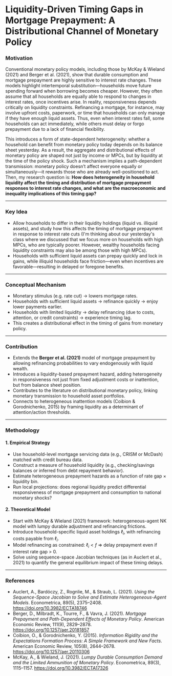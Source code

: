 
# Liquidity-Driven Timing Gaps in Mortgage Prepayment: A Distributional Channel of Monetary Policy

### **Motivation** 
Conventional monetary policy models, including those by McKay & Wieland (2021) and Berger et al. (2021), show that durable consumption and mortgage prepayment are highly sensitive to interest rate changes. These models highlight intertemporal substitution—households move future spending forward when borrowing becomes cheaper. However, they often assume that all households are equally able to respond to changes in interest rates, once incentives arise. In reality, responsiveness depends critically on liquidity constraints. Refinancing a mortgage, for instance, may involve upfront costs, paperwork, or time that households can only manage if they have enough liquid assets. Thus, even when interest rates fall, some households can act immediately, while others must delay or forgo prepayment due to a lack of financial flexibility.

This introduces a form of state-dependent heterogeneity: whether a household can benefit from monetary policy today depends on its balance sheet yesterday. As a result, the aggregate and distributional effects of monetary policy are shaped not just by income or MPCs, but by liquidity at the time of the policy shock. Such a mechanism implies a path-dependent transmission: monetary policy doesn’t affect everyone equally or simultaneously—it rewards those who are already well-positioned to act. Then, my research question is: **How does heterogeneity in household liquidity affect the timing and distribution of mortgage prepayment responses to interest rate changes, and what are the macroeconomic and inequality implications of this timing gap?**

---

### **Key Idea**  
- Allow households to differ in their liquidity holdings (liquid vs. illiquid assets), and study how this affects the timing of mortgage prepayment in response to interest rate cuts (I'm thinking about our yesterday's class where we discussed that we focus more on households with high MPCs, who are typically poorer. However, wealthy households facing liquidity constraints may also be among those with high MPCs).
- Households with sufficient liquid assets can prepay quickly and lock in gains, while illiquid households face friction—even when incentives are favorable—resulting in delayed or foregone benefits.

---

### **Conceptual Mechanism**
- Monetary stimulus (e.g. rate cut) → lowers mortgage rates.  
- Households with sufficient liquid assets → refinance quickly → enjoy lower payments earlier.  
- Households with limited liquidity → delay refinancing (due to costs, attention, or credit constraints) → experience timing lag.  
- This creates a distributional effect in the timing of gains from monetary policy.

---

### **Contribution**
- Extends the **Berger et al. (2021)** model of mortgage prepayment by allowing refinancing probabilities to vary endogenously with liquid wealth.
- Introduces a liquidity-based prepayment hazard, adding heterogeneity in responsiveness not just from fixed adjustment costs or inattention, but from balance sheet position.
- Contributes to the literature on distributional monetary policy, linking monetary transmission to household asset portfolios.
- Connects to heterogeneous inattention models (Coibion & Gorodnichenko, 2015) by framing liquidity as a determinant of attention/action thresholds.

---

### **Methodology**

#### 1. Empirical Strategy
- Use household-level mortgage servicing data (e.g., CRISM or McDash) matched with credit bureau data.
- Construct a measure of household liquidity (e.g., checking/savings balances or inferred from debt repayment behavior).
- Estimate heterogeneous prepayment hazards as a function of rate gap × liquidity bin.
- Run local projections: does regional liquidity predict differential responsiveness of mortgage prepayment and consumption to national monetary shocks?

#### 2. Theoretical Model
- Start with McKay & Wieland (2021) framework: heterogeneous-agent NK model with lumpy durable adjustment and refinancing frictions.
- Introduce household-specific liquid asset holdings $\ell_i$, with refinancing costs payable from $\ell_i$.
- Model refinancing as constrained: $\ell_i < f$ ⇒ delay prepayment even if interest rate gap > 0.
- Solve using sequence-space Jacobian techniques (as in Auclert et al., 2021) to quantify the general equilibrium impact of these timing delays.

---
### References

- Auclert, A., Bardóczy, Z., Rognlie, M., & Straub, L. (2021). *Using the Sequence-Space Jacobian to Solve and Estimate Heterogeneous-Agent Models*. Econometrica, 89(5), 2375–2408. https://doi.org/10.3982/ECTA18746
- Berger, D., Milbradt, K., Tourre, F., & Vavra, J. (2021). *Mortgage Prepayment and Path-Dependent Effects of Monetary Policy*. American Economic Review, 111(9), 2829–2878. https://doi.org/10.1257/aer.20181857
- Coibion, O., & Gorodnichenko, Y. (2015). *Information Rigidity and the Expectations Formation Process: A Simple Framework and New Facts*. American Economic Review, 105(8), 2644–2678. https://doi.org/10.1257/aer.20110306
- McKay, A., & Wieland, J. (2021). *Lumpy Durable Consumption Demand and the Limited Ammunition of Monetary Policy*. Econometrica, 89(3), 1115–1157. https://doi.org/10.3982/ECTA17326
